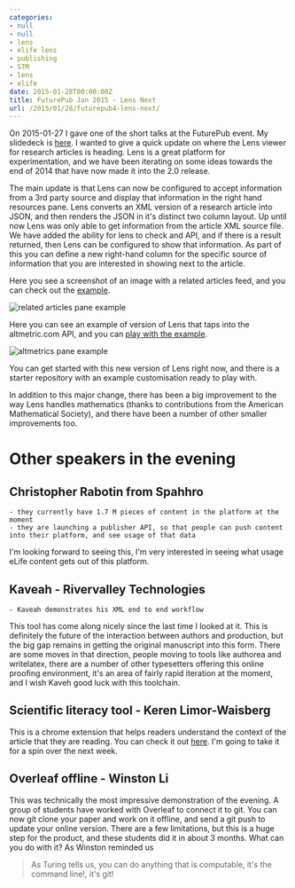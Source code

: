 ```yaml
---
categories:
- null
- null
- lens
- elife lens
- publishing
- STM
- lens
- elife
date: 2015-01-28T00:00:00Z
title: FuturePub Jan 2015 - Lens Next
url: /2015/01/28/futurepub4-lens-next/
---
```


On 2015-01-27 I gave one of the short talks at the FuturePub event. My slidedeck is [here](https://speakerdeck.com/ianmulvany/futurepub-jan-2015-lens). I wanted to give a quick update on where the Lens viewer for research articles is heading. Lens is a great platform for experimentation, and we have been iterating on some ideas towards the end of 2014 that have now made it into the 2.0 release. 

The main update is that Lens can now be configured to accept information from a 3rd party source and display that information in the right hand resources pane. Lens converts an XML version of a research article into JSON, and then renders the JSON in it's distinct two column layout. Up until now Lens was only able to get information from the article XML source file. We have added the ability for lens to check and API, and if there is a result returned, then Lens can be configured to show that information. As part of this you can define a new right-hand column for the specific source of information that you are interested in showing next to the article. 

Here you see a screenshot of an image with a related articles feed, and you can check out the [example](http://elife-static-web-host-test.s3-website-eu-west-1.amazonaws.com/future-pub-talk-jan-2015/lens-next-linked-article-examples/doc.html?url=https://s3.amazonaws.com/elife-cdn/elife-articles/03251/elife03251.xml).  

![related articles pane example](https://farm8.staticflickr.com/7403/16195259380_41af48db01_z_d.jpg)

Here you can see an example of version of Lens that taps into the altmetric.com API, and you can [play with the example](http://bit.ly/lens-alm-dist). 

![altmetrics pane example](https://farm8.staticflickr.com/7306/15762642783_f56e21424e_z_d.jpg) 

You can get started with this new version of Lens right now, and there is a starter repository with an example customisation ready to play with.  

In addition to this major change, there has been a big improvement to the way Lens handles mathematics (thanks to contributions from the American Mathematical Society), and there have been a number of other smaller improvements too. 

# Other speakers in the evening 

## Christopher Rabotin from Spahhro
	- they currently have 1.7 M pieces of content in the platform at the moment 
	- they are launching a publisher API, so that people can push content into their platform, and see usage of that data

I'm looking forward to seeing this, I'm very interested in seeing what usage eLife content gets out of this platform. 

## Kaveah - Rivervalley Technologies 

	- Kaveah demonstrates his XML end to end workflow
	
This tool has come along nicely since the last time I looked at it. This is definitely the future of the interaction between authors and production, but the big gap remains in getting the original manuscript into this form. There are some moves in that direction, people moving to tools like authorea and writelatex, there are a number of other typesetters offering this online proofing environment, it's an area of fairly rapid iteration at the moment, and I wish Kaveh good luck with this toolchain. 

## Scientific literacy tool - Keren Limor-Waisberg

This is a chrome extension that helps readers understand the context of the article that they are reading. You can check it out [here](http://www.literacytool.com). I'm going to take it for a spin over the next week. 

## Overleaf offline - Winston Li

This was technically the most impressive demonstration of the evening. A group of students have worked with Overleaf to connect it to git. You can now git clone your paper and work on it offline, and send a git push to update your online version. There are a few limitations, but this is a huge step for the product, and these students did it in about 3 months. What can you do with it? As Winston reminded us

> As Turing tells us, you can do anything that is computable, it's the command line!, it's git! 
